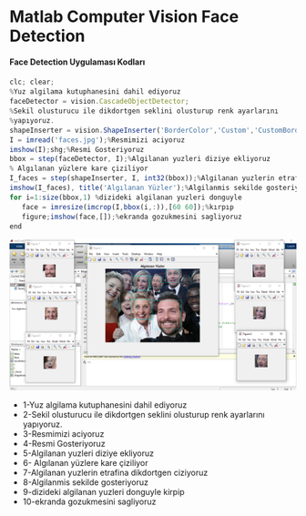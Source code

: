 # Matlab Computer Vision Face Detection
 #### Face Detection Uygulaması Kodları
 ~~~~javascript
clc; clear;
%Yuz algilama kutuphanesini dahil ediyoruz
faceDetector = vision.CascadeObjectDetector;
%Sekil olusturucu ile dikdortgen seklini olusturup renk ayarlarını
%yapıyoruz.
shapeInserter = vision.ShapeInserter('BorderColor','Custom','CustomBorderColor',[0 255 255]);
I = imread('faces.jpg');%Resmimizi aciyoruz
imshow(I);shg;%Resmi Gosteriyoruz
bbox = step(faceDetector, I);%Algilanan yuzleri diziye ekliyoruz
% Algılanan yüzlere kare çiziliyor
I_faces = step(shapeInserter, I, int32(bbox));%Algilanan yuzlerin etrafina dikdortgen ciziyoruz
imshow(I_faces), title('Algılanan Yüzler');%Algilanmis sekilde gosteriyoruz
for i=1:size(bbox,1) %dizideki algilanan yuzleri donguyle  
    face = imresize(imcrop(I,bbox(i,:)),[60 60]);%kırpıp
    figure;imshow(face,[]);%ekranda gozukmesini sagliyoruz
end
~~~~
![logo](/uyg.png)
* 1-Yuz algilama kutuphanesini dahil ediyoruz
* 2-Sekil olusturucu ile dikdortgen seklini olusturup renk ayarlarını yapıyoruz.
* 3-Resmimizi aciyoruz
* 4-Resmi Gosteriyoruz
* 5-Algilanan yuzleri diziye ekliyoruz
* 6- Algılanan yüzlere kare çiziliyor
* 7-Algilanan yuzlerin etrafina dikdortgen ciziyoruz
* 8-Algilanmis sekilde gosteriyoruz
* 9-dizideki algilanan yuzleri donguyle  kirpip
* 10-ekranda gozukmesini sagliyoruz
